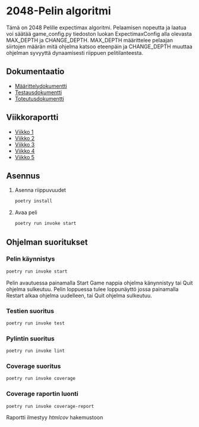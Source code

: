 # 2048-Pelin algoritmi

Tämä on 2048 Pelille expectimax algoritmi. Pelaamisen nopeutta ja laatua voi säätää game_config.py tiedoston luokan ExpectimaxConfig alla olevasta MAX_DEPTH ja CHANGE_DEPTH. MAX_DEPTH määrittelee pelaajan siirtojen määrän mitä ohjelma katsoo eteenpäin ja CHANGE_DEPTH muuttaa ohjelman syvyyttä dynaamisesti riippuen pelitilanteesta.  

## Dokumentaatio
- [Määrittelydokumentti](https://github.com/BorisVer/algo-harjoitustyo/blob/main/dokumentaatio/maarittelydokumentti.md)
- [Testausdokumentti](https://github.com/BorisVer/algo-harjoitustyo/blob/main/dokumentaatio/testausraportti.md)
- [Toteutusdokumentti](https://github.com/BorisVer/algo-harjoitustyo/blob/main/dokumentaatio/toteutusdokumentti.md)

## Viikkoraportti
- [Viikko 1](https://github.com/BorisVer/algo-harjoitustyo/blob/main/dokumentaatio/viikkoraportit/viikkoraportti1.md)
- [Viikko 2](https://github.com/BorisVer/algo-harjoitustyo/blob/main/dokumentaatio/viikkoraportit/viikkoraportti2.md)
- [Viikko 3](https://github.com/BorisVer/algo-harjoitustyo/blob/main/dokumentaatio/viikkoraportit/viikkoraportti3.md)
- [Viikko 4](https://github.com/BorisVer/algo-harjoitustyo/blob/main/dokumentaatio/viikkoraportit/viikkoraportti4.md)
- [Viikko 5](https://github.com/BorisVer/algo-harjoitustyo/blob/main/dokumentaatio/viikkoraportit/viikkoraportti5.md)

## Asennus
1. Asenna riippuvuudet

   ```bash
   poetry install
   ```

2. Avaa peli

   ```bash
   poetry run invoke start
   ```

## Ohjelman suoritukset

### Pelin käynnistys
   ```bash
   poetry run invoke start
   ```
Pelin avautuessa painamalla Start Game nappia ohjelma känynnistyy tai Quit ohjelma sulkeutuu. Pelin loppuessa tulee loppunäyttö jossa painamalla Restart alkaa ohjelma uudelleen, tai Quit ohjelma sulkeutuu. 

### Testien suoritus
   ```bash
   poetry run invoke test
   ```

### Pylintin suoritus
   ```bash
   poetry run invoke lint
   ```

### Coverage suoritus
   ```bash
   poetry run invoke coverage
   ```

### Coverage raportin luonti
   ```bash
   poetry run invoke coverage-report
   ```
Raportti ilmestyy *htmlcov* hakemustoon
